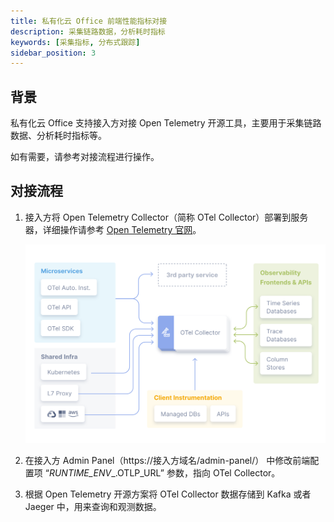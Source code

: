 ```yaml
---
title: 私有化云 Office 前端性能指标对接
description: 采集链路数据，分析耗时指标
keywords: [采集指标, 分布式跟踪]
sidebar_position: 3
---
```


## 背景

私有化云 Office 支持接入方对接 Open Telemetry 开源工具，主要用于采集链路数据、分析耗时指标等。

如有需要，请参考对接流程进行操作。

## 对接流程

1. 接入方将 Open Telemetry Collector（简称 OTel Collector）部署到服务器，详细操作请参考 [Open Telemetry 官网](#https://opentelemetry.io/docs/)。

   ![open-telemetry.png](../image/awesome/open-telemetry.png)

2. 在接入方 Admin Panel（https://接入方域名/admin-panel/） 中修改前端配置项           “_RUNTIME_ENV__.OTLP_URL” 参数，指向 OTel Collector。

3. 根据 Open Telemetry 开源方案将 OTel Collector 数据存储到 Kafka 或者 Jaeger 中，用来查询和观测数据。

